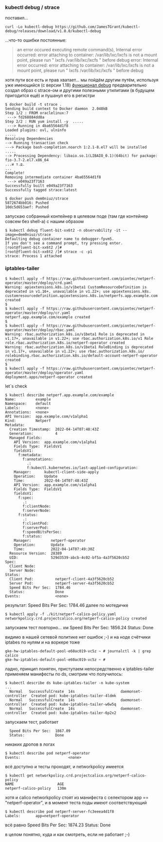 ### kubectl debug / strace

поставил...
```
curl -Lo kubectl-debug https://github.com/JamesTGrant/kubectl-debug/releases/download/v1.0.0/kubectl-debug
```
...что-то ошибки постоянные:
> an error occured executing remote command(s), Internal error occurred: error attaching to container: /var/lib/lxc/lxcfs is not a mount point, please run " lxcfs /var/lib/lxc/lxcfs " before debug
error: Internal error occurred: error attaching to container: /var/lib/lxc/lxcfs is not a mount point, please run " lxcfs /var/lib/lxc/lxcfs " before debug

хотя пути все есть и прав хватает...
мы пойдём другим путём, используя уже имеющийся (с версии 1.18) [функционал debug](https://kubernetes.io/docs/tasks/debug-application-c)
предварительно создал образ с strace-ом и другими полезными утилитами (в будущем пригодится ещё) и пушанул его в регистри
```
$ docker build -t strace .
Sending build context to Docker daemon  2.048kB
Step 1/2 : FROM oraclelinux:7
 ---> fd268884dd8a
Step 2/2 : RUN yum install -y  .....
 ---> Running in 4ba65564d1f8
Loaded plugins: ovl, ulninfo
.....
Resolving Dependencies
--> Running transaction check
---> Package bash-completion.noarch 1:2.1-8.el7 will be installed
.....
--> Processing Dependency: libaio.so.1(LIBAIO_0.1)(64bit) for package: fio-3.7-2.el7.x86_64
...и т.д.
...
Complete!
Removing intermediate container 4ba65564d1f8
 ---> e049a23f7163
Successfully built e049a23f7163
Successfully tagged strace:latest

$ docker push dem0niuz/strace
5872674bb016: Pushed
10dc5d653aef: Pushed
```
запускаю собранный контейнер в целевом поде (там где контейнер совсем без shell-а) с нашим образом
```
$ kubectl debug fluent-bit-xx6t2 -n observability -it --image=dem0niuz/strace
Defaulting debug container name to debugger-fpvm5.
If you don't see a command prompt, try pressing enter.
[root@fluent-bit-xx6t2 /]# 
[root@fluent-bit-xx6t2 /]# strace -c -p1
strace: Process 1 attached
```

### iptables-tailer
```
$ kubectl apply -f https://raw.githubusercontent.com/piontec/netperf-operator/master/deploy/crd.yaml
Warning: apiextensions.k8s.io/v1beta1 CustomResourceDefinition is deprecated in v1.16+, unavailable in v1.22+; use apiextensions.k8s.
customresourcedefinition.apiextensions.k8s.io/netperfs.app.example.com created
$
$ kubectl apply -f https://raw.githubusercontent.com/piontec/netperf-operator/master/deploy/cr.yaml
netperf.app.example.com/example created
$
$ kubectl apply -f https://raw.githubusercontent.com/piontec/netperf-operator/master/deploy/rbac.yaml
Warning: rbac.authorization.k8s.io/v1beta1 Role is deprecated in v1.17+, unavailable in v1.22+; use rbac.authorization.k8s.io/v1 Role
role.rbac.authorization.k8s.io/netperf-operator created
Warning: rbac.authorization.k8s.io/v1beta1 RoleBinding is deprecated in v1.17+, unavailable in v1.22+; use rbac.authorization.k8s.io/
rolebinding.rbac.authorization.k8s.io/default-account-netperf-operator created
$ 
$ kubectl apply -f https://raw.githubusercontent.com/piontec/netperf-operator/master/deploy/operator.yaml
deployment.apps/netperf-operator created
```
let`s check
```
$ kubectl describe netperf.app.example.com/example
Name:         example
Namespace:    default
Labels:       <none>
Annotations:  <none>
API Version:  app.example.com/v1alpha1
Kind:         Netperf
Metadata:
  Creation Timestamp:  2022-04-14T07:48:43Z
  Generation:          4
  Managed Fields:
    API Version:  app.example.com/v1alpha1
    Fields Type:  FieldsV1
    fieldsV1:
      f:metadata:
        f:annotations:
          .:
          f:kubectl.kubernetes.io/last-applied-configuration:
    Manager:      kubectl-client-side-apply
    Operation:    Update
    Time:         2022-04-14T07:48:43Z
    API Version:  app.example.com/v1alpha1
    Fields Type:  FieldsV1
    fieldsV1:
      f:spec:
        .:
        f:clientNode:
        f:serverNode:
      f:status:
        .:
        f:clientPod:
        f:serverPod:
        f:speedBitsPerSec:
        f:status:
    Manager:         netperf-operator
    Operation:       Update
    Time:            2022-04-14T07:49:30Z
  Resource Version:  28389
  UID:               529d3539-abcb-4c02-bf5a-4a3f5620cb52
Spec:
  Client Node:  
  Server Node:  
Status:
  Client Pod:          netperf-client-4a3f5620cb52
  Server Pod:          netperf-server-4a3f5620cb52
  Speed Bits Per Sec:  1784.46
  Status:              Done
Events:                <none>
```
результат:
Speed Bits Per Sec:  1784.46
далее по мотедичке
```
$ kubectl apply -f ./kit/netperf-calico-policy.yaml 
networkpolicy.crd.projectcalico.org/netperf-calico-policy created
```
запускаем тест повторно... хм
    Speed Bits Per Sec:  1856.24
    Status:              Done

видимо в нашей сетевой политике нет ошибок ;-)
и на ноде счётчики iptabes по нулям и на воркере тоже
```
gke-hw-iptables-default-pool-e60ac019-vc5z ~ # journalctl -k | grep calico
gke-hw-iptables-default-pool-e60ac019-vc5z ~ #
```

ладно, принцип понятен, приступаем непосредственно к iptables-tailer
применяем манифесты по ds, смотрим что получилось:
```
$ kubectl describe ds kube-iptables-tailer -n kube-system
...
  Normal   SuccessfulCreate  14s                     daemonset-controller  Created pod: kube-iptables-tailer-4ldmk
  Normal   SuccessfulCreate  14s                     daemonset-controller  Created pod: kube-iptables-tailer-w6w5q
  Normal   SuccessfulCreate  14s                     daemonset-controller  Created pod: kube-iptables-tailer-6p2x2
```
запускаем тест, работает
```
  Speed Bits Per Sec:  1867.09
  Status:              Done
```
никаких дропов в логах
```
$ kubectl describe pod netperf-operator
Events:                      <none>
```
всё доступно и тесты проходят, и networkpolicy имеется
```
$ kubectl get networkpolicy.crd.projectcalico.org/netperf-calico-policy
NAME                    AGE
netperf-calico-policy   130m
```
хотя и calico networkpolicy стоят из манифеста с селектором app == "netperf-operator",
и в момент теста поды имеют соответствующий 
```
$ kubectl describe pod netperf-server-fc3eeea4d1f8
Labels:       app=netperf-operator
```
всё равно
  Speed Bits Per Sec:  1874.23
  Status:              Done

в целом понятно, куда и как смотреть, если не работает ;-)
